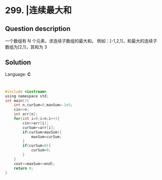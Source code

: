 # 299. |连续最大和

## Question description


一个数组有 N 个元素，求连续子数组的最大和。 例如：[-1,2,1]，和最大的连续子数组为[2,1]，其和为 3


## Solution

Language: **C**

```C


#include <iostream>
using namespace std;
int main(){
    int n,curSum=0,maxSum=-1e5;
    cin>>n;
    int arr[n];
    for(int i=0;i<n;i++){
        cin>>arr[i];
        curSum+=arr[i];
        if(curSum>maxSum){
            maxSum=curSum;
        }
        if(curSum<0){
            curSum=0;
        }
    }
    cout<<maxSum<<endl;
    return 0;
}
```


